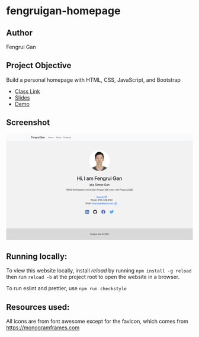 # fengruigan-homepage

## Author

Fengrui Gan

## Project Objective

Build a personal homepage with HTML, CSS, JavaScript, and Bootstrap

- [Class Link](https://johnguerra.co/classes/webDevelopment_fall_2021/)
- [Slides](https://docs.google.com/presentation/d/1DUxhcyo_CarS9NEgr0njODvs7eIyj0OoMbYh4yenIsE/edit?usp=sharing)
- [Demo](https://youtu.be/4z3GErss9SE)

## Screenshot

![Landing page screenshot](public/images/screenshot.png "screenshot")

## Running locally:

To view this website locally, install _reload_ by running
`npm install -g reload` then run `reload -b` at the project root to open the website in a browser.

To run eslint and prettier, use `npm run checkstyle`

## Resources used:

All icons are from font awesome except for the favicon, which comes from https://monogramframes.com
